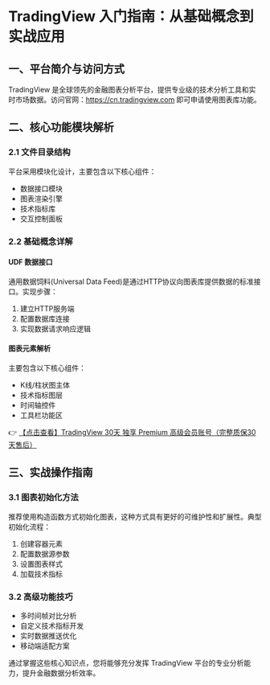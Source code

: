# TradingView 入门指南：从基础概念到实战应用

## 一、平台简介与访问方式
TradingView 是全球领先的金融图表分析平台，提供专业级的技术分析工具和实时市场数据。访问官网：https://cn.tradingview.com 即可申请使用图表库功能。

## 二、核心功能模块解析
### 2.1 文件目录结构
平台采用模块化设计，主要包含以下核心组件：
- 数据接口模块
- 图表渲染引擎
- 技术指标库
- 交互控制面板

### 2.2 基础概念详解
#### UDF 数据接口
通用数据饲料(Universal Data Feed)是通过HTTP协议向图表库提供数据的标准接口。实现步骤：
1. 建立HTTP服务端
2. 配置数据库连接
3. 实现数据请求响应逻辑

#### 图表元素解析
主要包含以下核心组件：
- K线/柱状图主体
- 技术指标图层
- 时间轴控件
- 工具栏功能区

👉 [【点击查看】TradingView 30天 独享 Premium 高级会员账号（完整质保30天售后）](https://bit.ly/TradingView-Pro)

## 三、实战操作指南
### 3.1 图表初始化方法
推荐使用构造函数方式初始化图表，这种方式具有更好的可维护性和扩展性。典型初始化流程：
1. 创建容器元素
2. 配置数据源参数
3. 设置图表样式
4. 加载技术指标

### 3.2 高级功能技巧
- 多时间帧对比分析
- 自定义技术指标开发
- 实时数据推送优化
- 移动端适配方案

通过掌握这些核心知识点，您将能够充分发挥 TradingView 平台的专业分析能力，提升金融数据分析效率。